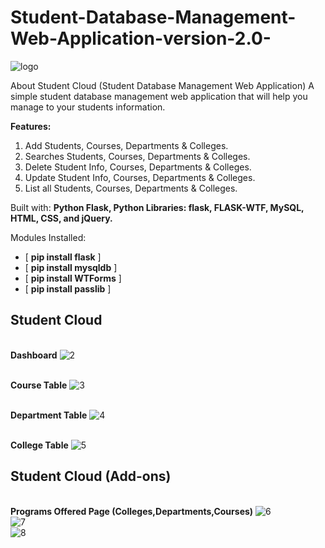 # Student-Database-Management-Web-Application-version-2.0-

![logo](https://user-images.githubusercontent.com/60618940/99182701-7739da80-2771-11eb-8abb-27ba508d7852.png)

About Student Cloud
(Student Database Management Web Application)
A simple student database management web application that will help you manage to your students information.

**Features:** 
1. Add Students, Courses, Departments & Colleges. 
2. Searches Students, Courses, Departments & Colleges.
3. Delete Student Info, Courses, Departments & Colleges.
4. Update Student Info, Courses, Departments & Colleges. 
5. List all Students, Courses, Departments & Colleges.

Built with: **Python Flask, Python Libraries: flask, FLASK-WTF, MySQL, HTML, CSS, and jQuery.**

Modules Installed:
- [ **pip install flask** ] 
- [ **pip install mysqldb** ] 
- [ **pip install WTForms** ] 
- [ **pip install passlib** ] 

## Student Cloud
<br />**Dashboard**
![2](https://user-images.githubusercontent.com/60618940/99182879-d6e4b580-2772-11eb-83d8-0cfe7f319787.jpg)

<br />**Course Table**
![3](https://user-images.githubusercontent.com/60618940/99182919-25924f80-2773-11eb-8cbb-949a6818914e.jpg)

<br />**Department Table**
![4](https://user-images.githubusercontent.com/60618940/99182950-56728480-2773-11eb-98bb-f6fcfbcfd1b0.jpg)

<br />**College Table**
![5](https://user-images.githubusercontent.com/60618940/99182953-5a060b80-2773-11eb-8321-25746b05ba8f.jpg)

## Student Cloud (Add-ons)
<br />**Programs Offered Page (Colleges,Departments,Courses)**
![6](https://user-images.githubusercontent.com/60618940/99182990-a94c3c00-2773-11eb-962e-b9078ca1a79a.jpg)
<br />
![7](https://user-images.githubusercontent.com/60618940/99182993-abae9600-2773-11eb-89d7-84afa814e0b8.jpg)
<br />
![8](https://user-images.githubusercontent.com/60618940/99182994-ae10f000-2773-11eb-8171-25b6c686696e.jpg)

